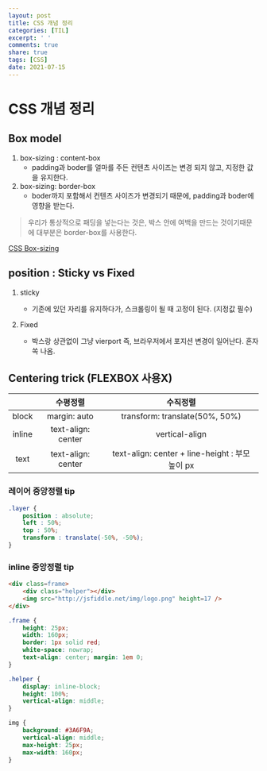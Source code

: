 ```yaml
---
layout: post
title: CSS 개념 정리
categories: [TIL]
excerpt: ' '
comments: true
share: true
tags: [CSS]
date: 2021-07-15
---
```



# CSS 개념 정리

## Box model

1. box-sizing : content-box 
   - padding과 boder를 얼마를 주든 컨텐츠 사이즈는 변경 되지 않고, 지정한 값을 유지한다.
2. box-sizing: border-box 
   - boder까지 포함해서 컨텐츠 사이즈가 변경되기 때문에, padding과 boder에 영향을 받는다.

> 우리가 통상적으로 패딩을 넣는다는 것은, 박스 안에 여백을 만드는 것이기때문에 대부분은 border-box를 사용한다.

 [CSS Box-sizing](https://developer.mozilla.org/en-US/docs/Web/CSS/box-sizing)

## position : Sticky vs Fixed

1. sticky 
   - 기존에 있던 자리를 유지하다가, 스크롤링이 될 때 고정이 된다. (지정값 필수)

2. Fixed 
   - 박스랑 상관없이 그냥 vierport 즉, 브라우저에서 포지션 변경이 일어난다. 혼자 쏙 나옴. 

## Centering trick (FLEXBOX 사용X)

|        |      수평정렬      |                     수직정렬                     |
| :----: | :----------------: | :----------------------------------------------: |
| block  |    margin: auto    |          transform: translate(50%, 50%)          |
| inline | text-align: center |                  vertical-align                  |
|  text  | text-align: center | text-align: center  + line-height : 부모 높이 px |

### 레이어 중앙정렬 tip

```css
.layer {
    position : absolute;
    left : 50%;
    top : 50%;
    transform : translate(-50%, -50%);
}
```

### inline 중앙정렬 tip

```html
<div class=frame>
    <div class="helper"></div>
    <img src="http://jsfiddle.net/img/logo.png" height=17 />
</div>
```

```css
.frame {
    height: 25px;     
    width: 160px;
    border: 1px solid red;
    white-space: nowrap;
    text-align: center; margin: 1em 0;
}

.helper {
    display: inline-block;
    height: 100%;
    vertical-align: middle;
}

img {
    background: #3A6F9A;
    vertical-align: middle;
    max-height: 25px;
    max-width: 160px;
}
```

